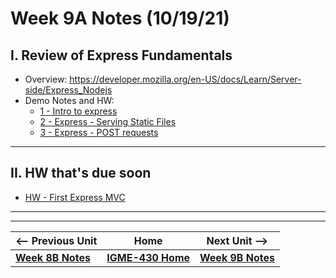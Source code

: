 # Week 9A Notes (10/19/21)

## I. Review of Express Fundamentals

- Overview: https://developer.mozilla.org/en-US/docs/Learn/Server-side/Express_Nodejs
- Demo Notes and HW:
  - [1 - Intro to express](../express/1-express-intro.md) 
  - [2 - Express - Serving Static Files](../express/2-express-serving-static-files.md)
  - [3 - Express - POST requests](../express/3-express-post-requests.md)

<hr>

## II. HW that's due soon
- [HW - First Express MVC](../hw-notes/HW-first-express-mvc.md)

<!--

- [Express Handlebars Demo](https://github.com/tonethar/IGME-430-Spring-2020/blob/master/notes/express-handlebars-demo.md):
  - This shouldn't take you too long
- [MongoDB - Intro to mongo shell](https://github.com/tonethar/IGME-430-Spring-2020/blob/master/notes/mongo-shell-intro.md):
  - This isn't too hard either, but you need to get your Mongo cloud account set up ASAP - look for the **MongoDBCloudSetup** PDF in myCourses and follow the instructions

<hr>


## III. MongoDB demo

- Pretty much doing this demo covered here (but I will be using MongoDB Compass instead of Terminal) - [MongoDB - Intro to mongo shell](https://github.com/tonethar/IGME-430-Spring-2020/blob/master/notes/mongo-shell-intro.md)

<a id="in-class-checkoff" />

<hr>

## IV. Attendance Checkoff

- I am putting you into breakout groups (so please help each other out with this!):
  - Everyone needs to get their Mongo cloud account set up (look for the **MongoDBCloudSetup** PDF in myCourses and follow the instructions) 
  - Then complete the following:

1) In the MongoDB Compass application, in the console at the bottom (you will have to click the **\_MongoSH Beta** text/button, type in the following statements, one at a time (make sure that you substitute your actual name for "Ace Coder"):

```js
use userAccounts;

db.userAccounts.insert({
	name: "Ace Coder",
	dateCreated: Date()
})

db.userAccounts.find().pretty()
```

<hr>

2) Take a screenshot of this session - it should look something like this (except with the current date, and with your name instead of "Ace Coder"):

![screenshot](_images/weekly-1.png)

<hr>

3) Upload this screenshot to the dropbox

-->

<hr><hr>

| <-- Previous Unit | Home | Next Unit -->
| --- | --- | --- 
| [**Week 8B Notes**](8B.md)   |  [**IGME-430 Home**](../README.md) | [**Week 9B Notes**](9B.md)
